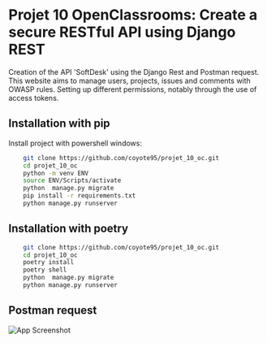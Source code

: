 
# Projet 10 OpenClassrooms: Create a secure RESTful API using Django REST


Creation of the API 'SoftDesk' using the Django Rest and Postman request.  This website aims to manage users, projects, issues and comments with OWASP rules. Setting up different permissions, notably through the use of access tokens.





## Installation with pip

Install project with powershell windows:

```bash
    git clone https://github.com/coyote95/projet_10_oc.git
    cd projet_10_oc
    python -m venv ENV
    source ENV/Scripts/activate
    python  manage.py migrate
    pip install -r requirements.txt
    python manage.py runserver
```
## Installation with poetry

```bash
    git clone https://github.com/coyote95/projet_10_oc.git
    cd projet_10_oc
    poetry install
    poetry shell
    python  manage.py migrate
    python manage.py runserver
```


    
## Postman request

![App Screenshot](https://via.placeholder.com/468x300?text=App+Screenshot+Here)

